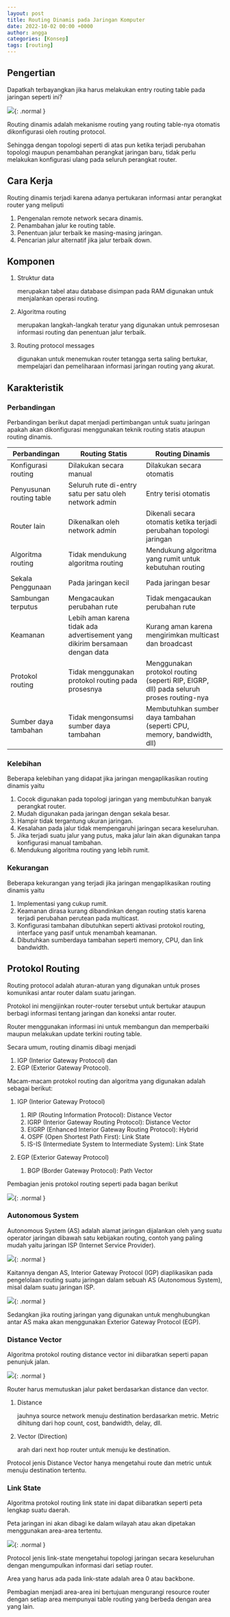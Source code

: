 ```yaml
---
layout: post
title: Routing Dinamis pada Jaringan Komputer
date: 2022-10-02 00:00 +0000
author: angga
categories: [Konsep]
tags: [routing]
---
```


## Pengertian

Dapatkah terbayangkan jika harus melakukan entry routing table pada jaringan seperti ini?

![](/assets/img/2022-10-02-routing-dinamis-pada-jaringan-komputer/01.png){: .normal }

Routing dinamis adalah mekanisme routing yang routing table-nya otomatis dikonfigurasi oleh routing protocol.

Sehingga dengan topologi seperti di atas pun ketika terjadi perubahan topologi maupun penambahan perangkat jaringan baru, tidak perlu melakukan konfigurasi ulang pada seluruh perangkat router.

## Cara Kerja

Routing dinamis terjadi karena adanya pertukaran informasi antar perangkat router yang meliputi

1. Pengenalan remote network secara dinamis.
2. Penambahan jalur ke routing table.
3. Penentuan jalur terbaik ke masing-masing jaringan.
4. Pencarian jalur alternatif jika jalur terbaik down.

## Komponen

1. Struktur data

   merupakan tabel atau database disimpan pada RAM digunakan untuk menjalankan operasi routing.

2. Algoritma routing

   merupakan langkah-langkah teratur yang digunakan untuk pemrosesan informasi routing dan penentuan jalur terbaik.

3. Routing protocol messages

   digunakan untuk menemukan router tetangga serta saling bertukar, mempelajari dan pemeliharaan informasi jaringan routing yang akurat.

## Karakteristik

### Perbandingan

Perbandingan berikut dapat menjadi pertimbangan untuk suatu jaringan apakah akan dikonfigurasi menggunakan teknik routing statis ataupun routing dinamis.

| Perbandingan             | Routing Statis                                                               | Routing Dinamis                                                                        |
| ------------------------ | ---------------------------------------------------------------------------- | -------------------------------------------------------------------------------------- |
| Konfigurasi routing      | Dilakukan secara manual                                                      | Dilakukan secara otomatis                                                              |
| Penyusunan routing table | Seluruh rute di-entry satu per satu oleh network admin                       | Entry terisi otomatis                                                                  |
| Router Iain              | Dikenalkan oleh network admin                                                | Dikenali secara otomatis ketika terjadi perubahan topologi jaringan                    |
| Algoritma routing        | Tidak mendukung algoritma routing                                            | Mendukung algoritma yang rumit untuk kebutuhan routing                                 |
| Sekala Penggunaan        | Pada jaringan kecil                                                          | Pada jaringan besar                                                                    |
| Sambungan terputus       | Mengacaukan perubahan rute                                                   | Tidak mengacaukan perubahan rute                                                       |
| Keamanan                 | Lebih aman karena tidak ada advertisement yang dikirim bersamaan dengan data | Kurang aman karena mengirimkan multicast dan broadcast                                 |
| Protokol routing         | Tidak menggunakan protokol routing pada prosesnya                            | Menggunakan protokol routing (seperti RIP, EIGRP, dll) pada seluruh proses routing-nya |
| Sumber daya tambahan     | Tidak mengonsumsi sumber daya tambahan                                       | Membutuhkan sumber daya tambahan (seperti CPU, memory, bandwidth, dll)                 |

### Kelebihan

Beberapa kelebihan yang didapat jika jaringan mengaplikasikan routing dinamis yaitu

1. Cocok digunakan pada topologi jaringan yang membutuhkan banyak perangkat router.
1. Mudah digunakan pada jaringan dengan sekala besar.
1. Hampir tidak tergantung ukuran jaringan.
1. Kesalahan pada jalur tidak mempengaruhi jaringan secara keseluruhan.
1. Jika terjadi suatu jalur yang putus, maka jalur lain akan digunakan tanpa konfigurasi manual tambahan.
1. Mendukung algoritma routing yang lebih rumit.

### Kekurangan

Beberapa kekurangan yang terjadi jika jaringan mengaplikasikan routing dinamis yaitu

1. Implementasi yang cukup rumit.
2. Keamanan dirasa kurang dibandinkan dengan routing statis karena terjadi perubahan perutean pada multicast.
3. Konfigurasi tambahan dibutuhkan seperti aktivasi protokol routing, interface yang pasif untuk menambah keamanan.
4. Dibutuhkan sumberdaya tambahan seperti memory, CPU, dan link bandwidth.

## Protokol Routing

Routing protocol adalah aturan-aturan yang digunakan untuk proses komunikasi antar router dalam suatu jaringan.

Protokol ini mengijinkan router-router tersebut untuk bertukar ataupun berbagi informasi tentang jaringan dan koneksi antar router.

Router menggunakan informasi ini untuk membangun dan memperbaiki maupun melakukan update terkini routing table.

Secara umum, routing dinamis dibagi menjadi

1. IGP (Interior Gateway Protocol) dan
1. EGP (Exterior Gateway Protocol).

Macam-macam protokol routing dan algoritma yang digunakan adalah sebagai berikut:

1. IGP (Interior Gateway Protocol)

   1. RIP (Routing Information Protocol): Distance Vector
   1. IGRP (Interior Gateway Routing Protocol): Distance Vector
   1. EIGRP (Enhanced Interior Gateway Routing Protocol): Hybrid
   1. OSPF (Open Shortest Path First): Link State
   1. IS-IS (Intermediate System to Intermediate System): Link State

1. EGP (Exterior Gateway Protocol)

   1. BGP (Border Gateway Protocol): Path Vector

Pembagian jenis protokol routing seperti pada bagan berikut

![](/assets/img/2022-10-02-routing-dinamis-pada-jaringan-komputer/03.png){: .normal }

### Autonomous System

Autonomous System (AS) adalah alamat jaringan dijalankan oleh yang suatu operator jaringan dibawah satu kebijakan routing, contoh yang paling mudah yaitu jaringan ISP (Internet Service Provider).

![](/assets/img/2022-10-02-routing-dinamis-pada-jaringan-komputer/04.png){: .normal }

Kaitannya dengan AS, Interior Gateway Protocol (IGP) diaplikasikan pada pengelolaan routing suatu jaringan dalam sebuah AS (Autonomous System), misal dalam suatu jaringan ISP.

![](/assets/img/2022-10-02-routing-dinamis-pada-jaringan-komputer/05.png){: .normal }

Sedangkan jika routing jaringan yang digunakan untuk menghubungkan antar AS maka akan menggunakan Exterior Gateway Protocol (EGP).

### Distance Vector

Algoritma protokol routing distance vector ini diibaratkan seperti papan penunjuk jalan.

![](/assets/img/2022-10-02-routing-dinamis-pada-jaringan-komputer/06.png){: .normal }

Router harus memutuskan jalur paket berdasarkan distance dan vector.

1. Distance

   jauhnya source network menuju destination berdasarkan metric. Metric dihitung dari hop count, cost, bandwidth, delay, dll.

1. Vector (Direction)

   arah dari next hop router untuk menuju ke destination.

Protocol jenis Distance Vector hanya mengetahui route dan metric untuk menuju destination tertentu.

### Link State

Algoritma protokol routing link state ini dapat diibaratkan seperti peta lengkap suatu daerah.

Peta jaringan ini akan dibagi ke dalam wilayah atau akan dipetakan menggunakan area-area tertentu.

![](/assets/img/2022-10-02-routing-dinamis-pada-jaringan-komputer/07.png){: .normal }

Protocol jenis link-state mengetahui topologi jaringan secara keseluruhan dengan mengumpulkan informasi dari setiap router.

Area yang harus ada pada link-state adalah area 0 atau backbone.

Pembagian menjadi area-area ini bertujuan mengurangi resource router dengan setiap area mempunyai table routing yang berbeda dengan area yang lain.
